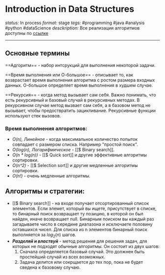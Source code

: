 # Introduction in Data Structures
*status:* In process
*format:* stage
*tegs:* #programming #java #analysis #python #dataScience 
*desckription:* Все реализации алгоритмов доступны по [ссылке](https://www.manning.com/downloads/1368)

---
## Основные термины
==Адгоритм== - набор интсрукций для выполнения некоторой задачи.

==Время выполнения или О-большое== - описывает то, как возврастает время выполнения алгоритма с ростом размера входных данных. О-большое определяет время выполнения в худшем случае.

==Рекурсия== - когда метод вызывает сам себя. Важно понимать, что есть рекурсивный и базовый случай в рекурсивных методах.
В рекурсивном случае метод вызвает сам себя, а в базовом метод не вызывает, чтобы предоствратить зацикливание. Рекурсивные функции используют стек вызовов.

### Время выполнения алгоритмов:
- *O(n), Линейное* - когда максимальное количество попыток совпадает с размером списка. Например "простой поиск".
- *O(log(n), Логарифмическое* - [[$ Binary search]].
- *O(n \* log(n))* - [[$ Quick sort]] и другие эффективные алгоритмы сортировки.
- *O(n^2)* - [[$ Selection sort]] и другие медленные алгоритмы сортировки.
- *O(n!)* - очень медленные алгоритмы.

## Алгоритмы и стратегии:
- [[$ Binary search]] - на входе получает отсортированный список элементов. Если элемет, который вы ищете, присутствует в списке, то бинарный поиск возвращает ту позицию, в которой он был найден, иначе возвращает null. Бинарным поиском вы каждый раз загадываете число в середине диапазона и исключаете половину оставшихся чисел. Для списка из n элементов бинарный поиск выполняется за $log_2(n)$ шагов.
- ***Разделяй и властвуй*** - метод решения для решения задач, для которых не подходят обычные алгоритмы. Он состоит из двух шагов:
	1. Сначала определяется базовый случай. Это должнен быть простейший случай из всех возможных.
	2. Задача делится или сокрщается до тех пор, пока не будет сведена к базовому случаю.